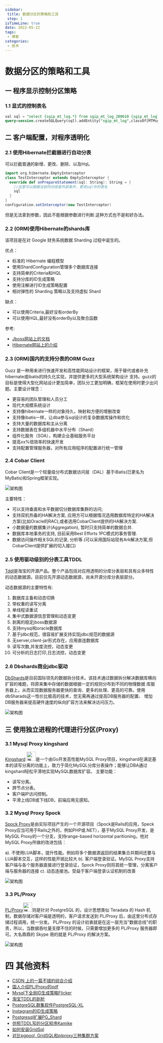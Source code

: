 ```yaml
---
sidebar:
 title: 数据分区的策略和工具
 step: 1
isTimeLine: true
date: 2022-05-22
tags:
 - 博客
categories:
 - 技术
---
```


# 数据分区的策略和工具

## 一 程序显示控制分区策略

### 1.1 显式的控制表名
```sql
val sql = "select {sgip_mt_log.*} from sgip_mt_log_200610 {sgip_mt_log} where {sgip_mt_log}.MTID=1";
query=session.createSQLQuery(sql).addEntity("sgip_mt_log",classOf[MTMsg]);
```
## 二 客户端配置，对程序透明化

### 2.1 使用Hibernate拦截器进行自动分表

 可以拦截普通的新增、更改、删除、以及Hql。
```scala
import org.hibernate.EmptyInterceptor
class TestInterceptor extends EmptyInterceptor {
  override def onPrepareStatement(sql: String): String = {
    //这里可以根据当前时间或者外部条件，更改sql中的表名
    sql
  }
}
configuration.setInterceptor(new TestInterceptor)
```
但是无法拿到参数，因此不能根据参数进行判断.这种方式也不是和好办法。

### 2.2 (ORM)使用Hibernate的shards库

该项目是在对 Google 财务系统数据 Sharding 过程中诞生的。

 优点：

 * 标准的 Hibernate 编程模型
 * 使用ShardConfiguration管理多个数据库连接
 * 支持简单的Criteria和HQL
 * 支持分库的ID生成策略
 * 使用注解进行ID生成策略配置
 * 相对弹性的 Sharding 策略以及支持虚拟 Shard

缺点：

 * 可以使用Criteria,最好没有orderBy
 * 可以使用HQL,最好没有orderBy以及聚合函数

参考:

* [Jboss网站上的文档](http://docs.jboss.org/hibernate/stable/shards/reference/en/html_single/)
* [Hibernate网站上的介绍](http://hibernate.org/others/)

### 2.3 (ORM)国内的支持分表的ORM Guzz

Guzz 是一种用来进行快速开发和高性能网站设计的框架，用于替代或者补充hibernate或ibatis的持久化实现，并提供更多的大型系统架构设计 支持。guzz的目标是使得大型化网站设计更加简单，团队分工更加明确，框架在使用时更少出问题。主要设计理念：

* 更容易的团队管理和人员分工
* 现代大规模系统设计
* 支持像hibernate一样的对象持久，映射和方便的增删改查
* 支持像ibatis一样，让dba参与sql设计的复杂数据库操作和优化
* 支持大量的数据库和主从分离
* 支持数据表在多组机器中水平分布（Shard）
* 组件化服务（SOA），构建企业基础服务平台
* 提高xx%倍效率的快速开发
* 支持配置管理服务器，对所有应用程序的配置进行统一管理

### 2.4 Cobar Client

Cobar Client是一个轻量级分布式数据访问层（DAL）基于iBatis(已更名为MyBatis)和Spring框架实现。

![架构图](http://static.oschina.net/uploads/img/201104/27225534_x1rx.png)

主要特性：

* 可以支持垂直和水平数据切分数据库集群的访问;
* 支持双机热备的HA解决方案, 应用方可以根据情况选用数据库特定的HA解决方案(比如Oracle的RAC),或者选用CobarClient提供的HA解决方案.
* 小数据量的数据集计(Aggregation), 暂时只支持简单的数据合并.
* 数据库本地事务的支持, 目前采用Best Efforts 1PC模式的事务管理.
* 数据访问操作相关SQL的记录, 分析等.(可以采用国际站现有Ark解决方案,但CobarClient提供扩展的切入接口)

### 2.5 使用驱动级别的分表工具TDDL

[Tddl](http://www.oschina.net/p/tddl)是淘宝的开源产品。整个产品包括对应用透明的分库分表层和具有众多特性的动态数据源。目前仅先开源动态数据源，尚未开源分库分表层部分。

动态数据源的主要特性有:

1. 数据库主备和动态切换
2. 带权重的读写分离
3. 单线程读重试
4. 集中式数据源信息管理和动态变更
5. 剥离的稳定jboss数据源
6. 支持mysql和oracle数据库
7. 基于jdbc规范，很容易扩展支持实现jdbc规范的数据源
8. 无server,client-jar形式存在，应用直连数据库
9. 读写次数,并发度流控，动态变更
10. 可分析的日志打印,日志流控，动态变更

### 2.6 Dbshards商业jdbc驱动

[DbShards](http://dbshards.com/dbshards/)是目前国际领先的数据拆分技术。该技术通过数据拆分解决数据库横向扩容的难题，将原来集中存储的数据根据一定的规则分布到不同的物理数据 库服务器上，从而实现数据服务器更快的查询、更多的处理、更高的可靠。使用dbSharads这一性价比极高的技术，您无需再通过提高DB服务器的配置、 增加DB服务器来提高硬件速度的纵向扩容方法来解决访问压力。

![架构图](http://dbshards.com/wp-content/uploads/2013/01/dbshards_overview_small-300x180.png)

## 三 使用独立进程的代理进行分区(Proxy)

### 3.1 Mysql Proxy kingshard

[Kingshard](http://www.oschina.net/p/kingshard) <img alt="推荐" style="height:30px" src="http://www.oschina.net/img/recomm.gif">是一个由Go开发高性能MySQL Proxy项目，kingshard在满足基本的读写分离的功能上，致力于简化MySQL分库分表操作；能够让DBA通过kingshard轻松平滑地实现MySQL数据库扩容。
主要功能：

* 读写分离。
* 跨节点分表。
* 客户端IP访问控制。
* 平滑上线DB或下线DB，前端应用无感知。

### 3.2 Mysql Proxy Spock

[Spock Proxy](http://spockproxy.sourceforge.net/)是由实际项目产生的一个开源项目（Spock是Rails的应用，Speck Proxy应当可用于Rails之外的，例如PHP或.NET），基于MySQL Proxy开发，是MySQL Proxy的一个分支，支持range-based horizontal paritioning，他对MySQL Proxy所做的改进包括：

a). 不使用LUA脚本，提升性能。例如将多个数据源返回的结果集合并期间还要与LUA脚本交互，这样的性能开销比较大
b). 客户端登录验证。MySQL Proxy支持客户端与各个服务器直接进行登录验证，Spock Proxy则将其统一管理，分离客户端与服务器的连接
c). 动态连接池。受益于客户端登录认证机制的改善

![架构图](http://www.oschina.net/uploads/img/201002/03062346_YmnG.png)


### 3.3 PL/Proxy

[PL/Proxy](http://www.oschina.net/p/pl+proxy)<img alt="推荐" style="height:30px" src="http://www.oschina.net/img/recomm.gif">则是针对 PostgreSQL 的，设计思想类似 Teradata 的 Hash 机制，数据存储对客户端是透明的，客户请求发送到 PL/Proxy 后，由这里分布式存储过程调用，统一分发。 PL/Proxy 的设计初衷就是在这一层充当"数据总线"的职责，所以，当数据吞吐量支撑不住的时候，只需要增加更多的 PL/Proxy 服务器即可。大名鼎鼎的 Skype 用的就是 PL/Proxy 的解决方案。

![架构图](http://tse1.mm.bing.net/th?&id=OIP.M125a49c7ff4d68d23ef91c9c0a5bee88o0&w=300&h=300&c=0&pid=1.9&rs=0&p=0)

# 四 其他资料

* [CSDN 上的一篇不错的综合介绍](http://blog.csdn.net/qingrx/article/details/8756839)
* [国人介绍PL/Proxy的pdf](http://wiki.postgresql.org/images/0/00/2011.10_Digoal.Zhou_PostgreSQL_PLProxy%E5%8E%9F%E7%90%86%E4%B8%8E%E5%AE%9E%E8%B7%B5.pdf)
* [Mysql下全局ID生成策略Flicker](http://my.oschina.net/u/142836/blog/174465)
* [淘宝TDDL的剖析](http://blog.csdn.net/czp11210/article/details/23429001)
* [PostgreSQL群集软件PostgreSQL-XL](http://www.postgres-xl.org/overview/)
* [Instagram的ID生成策略](http://instagram-engineering.tumblr.com/post/10853187575/sharding-ids-at-instagram)
* [Postgresql扩展PG_Shard](https://github.com/citusdata/pg_shard)
* [仿照TDDL写的分区程序Kamike](https://github.com/hubinix/kamike.divide)
* [如何安装GridSql](http://shanchao7932297.blog.163.com/blog/static/136362420114250740984/)
* [对比pgpool, GridSQL和plproxy三种集群方案](http://topic.csdn.net/u/20090416/21/8629c72a-857a-487b-ae1b-3db31cfd850b.html)
